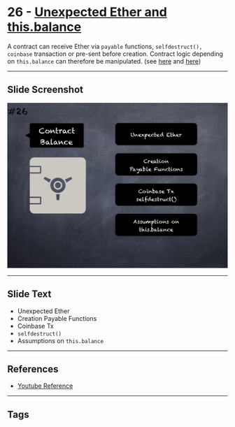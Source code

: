# 26 - [Unexpected Ether and this.balance](Unexpected%20Ether%20and%20this.balance.md)
A contract can receive Ether via `payable` functions, `selfdestruct(), coinbase` transaction or pre-sent before creation. Contract logic depending on `this.balance` can therefore be manipulated. (see [here](https://github.com/sigp/solidity-security-blog#3-unexpected-ether-1) and [here](https://swcregistry.io/docs/SWC-132))

___
## Slide Screenshot
![026.png](../../images/4.%20Pitfalls%20and%20Best%20Practices%20101/026.png)
___
## Slide Text
- Unexpected Ether
- Creation Payable Functions
- Coinbase Tx
- `selfdestruct()`
- Assumptions on `this.balance`
___
## References
- [Youtube Reference](https://youtu.be/fgXuHaZDenU?t=471)
___
## Tags